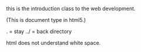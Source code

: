 this is the introduction class to the web development.
<!DOCTYPE html>(This is document type in html5.)
. = stay
../ = back directory


html does not understand white space.
<pre></pre> 
